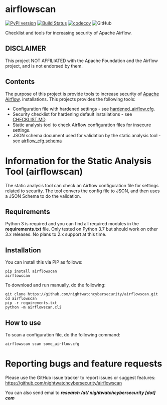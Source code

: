 # airflowscan
[![PyPI version](https://badge.fury.io/py/airflowscan.svg)](https://badge.fury.io/py/airflowscan)
[![Build Status](https://travis-ci.org/nightwatchcybersecurity/airflowscan.svg?branch=master)](https://travis-ci.org/nightwatchcybersecurity/airflowscan)
[![codecov](https://codecov.io/gh/nightwatchcybersecurity/airflowscan/branch/master/graph/badge.svg)](https://codecov.io/gh/nightwatchcybersecurity/airflowscan)
![GitHub](https://img.shields.io/github/license/nightwatchcybersecurity/airflowscan.svg)

Checklist and tools for increasing security of Apache Airflow.
 
## DISCLAIMER
This project NOT AFFILIATED with the Apache Foundation and the Airflow project,
and is not endorsed by them. 

## Contents
The purpose of this project is provide tools to increase security of
[Apache Airflow](https://airflow.apache.org/). 
installations. This projects provides the following tools:
- Configuration file with hardened settings - see [hardened_airflow.cfg](airflowscan/data/hardened_airflow.cfg).
- Security checklist for hardening default installations - see [CHECKLIST.MD](airflowscan/data/CHECKLIST.md).
- Static analysis tool to check Airflow configuration files for insecure settings.
- JSON schema document used for validation by the static analysis tool - see [airflow_cfg.schema](airflowscan/data/airflow_cfg.schema)  

# Information for the Static Analysis Tool (airflowscan)
The static analysis tool can check an Airflow configuration file for settings related to security. The tool
convers the config file to JSON, and then uses a JSON Schema to do the validation.

## Requirements
Python 3 is required and you can find all required modules in the **requirements.txt** file.
Only tested on Python 3.7 but should work on other 3.x releases. No plans to 2.x support at
this time.

## Installation
You can install this via PIP as follows:
```
pip install airflowscan
airflowscan
```
To download and run manually, do the following:
```
git clone https://github.com/nightwatchcybersecurity/airflowscan.git
cd airflowscan
pip -r requirements.txt
python -m airflowscan.cli
```

## How to use 
To scan a configuration file, do the following command:
```
airflowscan scan some_airflow.cfg
```

# Reporting bugs and feature requests
Please use the GitHub issue tracker to report issues or suggest features:
https://github.com/nightwatchcybersecurity/airflowscan

You can also send emai to ***research /at/ nightwatchcybersecurity [dot] com***
